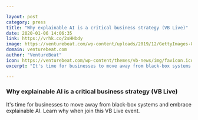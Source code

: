 ```yaml
---

layout: post
category: press
title: "Why explainable AI is a critical business strategy (VB Live)"
date: 2020-01-06 14:06:35
link: https://vrhk.co/2sHHbdy
image: https://venturebeat.com/wp-content/uploads/2019/12/GettyImages-861148370-1.jpg?w=1200&strip=all
domain: venturebeat.com
author: "VentureBeat"
icon: https://venturebeat.com/wp-content/themes/vb-news/img/favicon.ico
excerpt: "It's time for businesses to move away from black-box systems and embrace explainable AI. Learn why when join this VB Live event."

---
```


### Why explainable AI is a critical business strategy (VB Live)

It's time for businesses to move away from black-box systems and embrace explainable AI. Learn why when join this VB Live event.